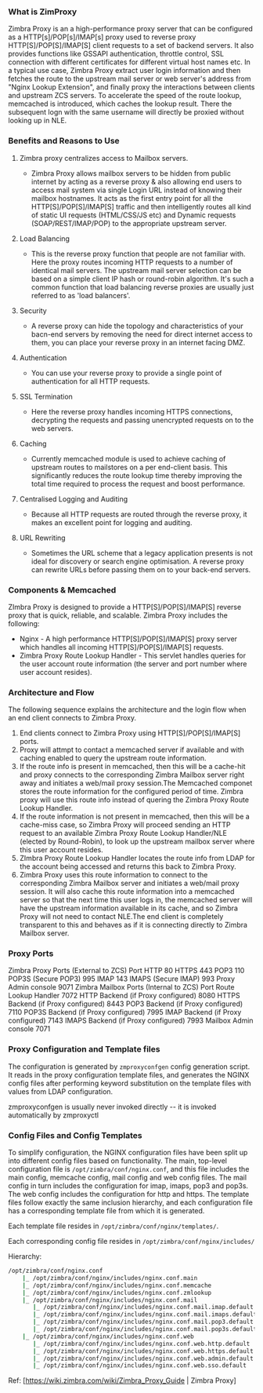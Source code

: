 ### What is ZimProxy
Zimbra Proxy is an a high-performance proxy server that can be configured as a
HTTP[s]/POP[s]/IMAP[s] proxy used to reverse proxy HTTP[S]/POP[S]/IMAP[S]
client requests to a set of backend servers. It also provides functions like
GSSAPI authentication, throttle control, SSL connection with different
certificates for different virtual host names etc. In a typical use case,
Zimbra Proxy extract user login information and then fetches the route to the
upstream mail server or web server's address from "Nginx Lookup Extension", and
finally proxy the interactions between clients and upstream ZCS servers. To
accelerate the speed of the route lookup, memcached is introduced, which caches
the lookup result. There the subsequent logn with the same username will
directly be proxied without looking up in NLE.

### Benefits and Reasons to Use
1. Zimbra proxy centralizes access to Mailbox servers.
   * Zimbra Proxy allows mailbox servers to be hidden from public internet by
     acting as a reverse proxy & also allowing end users to access mail system
via single Login URL instead of knowing their mailbox hostnames. It acts as the
first entry point for all the HTTP[S]/POP[S]/IMAP[S] traffic and then
intelligently routes all kind of static UI requests (HTML/CSS/JS etc) and
Dynamic requests (SOAP/REST/IMAP/POP) to the appropriate upstream server.

2. Load Balancing
   * This is the reverse proxy function that people are not familiar with. Here
     the proxy routes incoming HTTP requests to a number of identical mail
servers. The upstream mail server selection can be based on a simple client IP
hash or round-robin algorithm. It's such a common function that load balancing
reverse proxies are usually just referred to as 'load balancers'.

3. Security
   * A reverse proxy can hide the topology and characteristics of your bacn-end
     servers by removing the need for direct internet access to them, you can
place your reverse proxy in an internet facing DMZ.

4. Authentication
   * You can use your reverse proxy to provide a single point of authentication
     for all HTTP requests.

5. SSL Termination
   * Here the reverse proxy handles incoming HTTPS connections, decrypting the
     requests and passing unencrypted requests on to the web servers.

6. Caching
   * Currently memcached module is used to achieve caching of upstream routes
     to mailstores on a per end-client basis. This significantly reduces the
route lookup time thereby improving the total time required to process the
request and boost performance.

7. Centralised Logging and Auditing
   * Because all HTTP requests are routed through the reverse proxy, it makes
     an excellent point for logging and auditing.

8. URL Rewriting
   * Sometimes the URL scheme that a legacy application presents is not ideal
     for discovery or search engine optimisation. A reverse proxy can rewrite
URLs before passing them on to your back-end servers.

### Components & Memcached
ZImbra Proxy is designed to provide a HTTP[S]/POP[S]/IMAP[S] reverse proxy that
is quick, reliable, and scalable. Zimbra Proxy includes the following:
* Nginx - A high performance HTTP[S]/POP[S]/IMAP[S] proxy server which handles
  all incoming HTTP[S]/POP[S]/IMAP[S] requests.
* Zimbra Proxy Route Lookup Handler - This servlet handles queries for the user
  account route information (the server and port number where user account
resides).

### Architecture and Flow
The following sequence explains the architecture and the login flow when an end
client connects to Zimbra Proxy.
1. End clients connect to Zimbra Proxy using HTTP[S]/POP[S]/IMAP[S] ports.
2. Proxy will attmpt to contact a memcached server if available and with
   caching enabled to query the upstream route information.
3. If the route info is present in memcached, then this will be a cache-hit and
   proxy connects to the corresponding Zimbra Mailbox server right away and
initiates a web/mail proxy session.The Memcached componet stores the route
information for the configured period of time. Zimbra proxy will use this route
info instead of quering the Zimbra Proxy Route Lookup Handler.
4. If the route information is not present in memcached, then this will be a
   cache-miss case, so Zimbra Proxy will proceed sending an HTTP request to an
available Zimbra Proxy Route Lookup Handler/NLE (elected by Round-Robin), to
look up the upstream mailbox server where this user account resides.
5. ZImbra Proxy Route Lookup Handler locates the route info from LDAP for the
   account being accessed and returns this back to Zimbra Proxy.
6. Zimbra Proxy uses this route information to connect to the corresponding
   Zimbra Mailbox server and initiates a web/mail proxy session. It will also
cache this route information into a memcached server so that the next time this
user logs in, the memcached server will have the upstream information available
in its cache, and so Zimbra Proxy will not need to contact NLE.The end client
is completely transparent to this and behaves as if it is connecting directly
to Zimbra Mailbox server.

### Proxy Ports
Zimbra Proxy Ports (External to ZCS)    Port
HTTP    80
HTTPS    443
POP3    110
POP3S (Secure POP3)    995
IMAP    143
IMAPS (Secure IMAP)    993
Proxy Admin console    9071
Zimbra Mailbox Ports (Internal to ZCS)    Port
Route Lookup Handler    7072
HTTP Backend (if Proxy configured)    8080
HTTPS Backend (if Proxy configured)    8443
POP3 Backend (if Proxy configured)    7110
POP3S Backend (if Proxy configured)    7995
IMAP Backend (if Proxy configured)    7143
IMAPS Backend (if Proxy configured)    7993
Mailbox Admin console    7071

### Proxy Configuration and Template files
The configuration is generated by `zmproxyconfgen` config generation script. It
reads in the proxy configuration template files, and generates the NGINX config
files after performing keyword substitution on the template files with values
from LDAP configuration.

zmproxyconfgen is usually never invoked directly -- it is invoked automatically
by zmproxyctl

### Config Files and Config Templates
To simplify configuration, the NGINX configuration files have been split up
into different config files based on functionality. The main, top-level
configuration file is `/opt/zimbra/conf/nginx.conf`, and this file includes the
main config, memcache config, mail config and web config files. The mail config
in turn includes the configuration for imap, imaps, pop3 and pop3s. The web
config includes the configuration for http and https. The template files follow
exactly the same inclusion hierarchy, and each configuration file has a
corresponding template file from which it is generated.

Each template file resides in `/opt/zimbra/conf/nginx/templates/`.

Each corresponding config file resides in `/opt/zimbra/conf/nginx/includes/`

Hierarchy:
```bash
/opt/zimbra/conf/nginx.conf
    |_ /opt/zimbra/conf/nginx/includes/nginx.conf.main
    |_ /opt/zimbra/conf/nginx/includes/nginx.conf.memcache
    |_ /opt/zimbra/conf/nginx/includes/nginx.conf.zmlookup
    |_ /opt/zimbra/conf/nginx/includes/nginx.conf.mail
       |_ /opt/zimbra/conf/nginx/includes/nginx.conf.mail.imap.default
       |_ /opt/zimbra/conf/nginx/includes/nginx.conf.mail.imaps.default
       |_ /opt/zimbra/conf/nginx/includes/nginx.conf.mail.pop3.default
       |_ /opt/zimbra/conf/nginx/includes/nginx.conf.mail.pop3s.default
    |_ /opt/zimbra/conf/nginx/includes/nginx.conf.web
       |_ /opt/zimbra/conf/nginx/includes/nginx.conf.web.http.default
       |_ /opt/zimbra/conf/nginx/includes/nginx.conf.web.https.default
       |_ /opt/zimbra/conf/nginx/includes/nginx.conf.web.admin.default
       |_ /opt/zimbra/conf/nginx/includes/nginx.conf.web.sso.default
```


Ref: [https://wiki.zimbra.com/wiki/Zimbra_Proxy_Guide | Zimbra Proxy]
